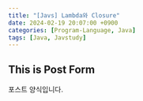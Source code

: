 ```yaml
---
title: "[Javs] Lambda와 Closure"
date: 2024-02-19 20:07:00 +0900
categories: [Program-Language, Java]
tags: [Java, Javstudy]
---
```



## This is Post Form

포스트 양식입니다.
